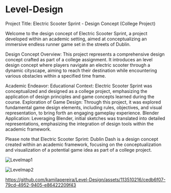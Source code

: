 # Level-Design

Project Title: Electric Scooter Sprint - Design Concept (College Project)

Welcome to the design concept of Electric Scooter Sprint, a project developed within an academic setting, aimed at conceptualizing an immersive endless runner game set in the streets of Dublin.

Design Concept Overview:
This project represents a comprehensive design concept crafted as part of a college assignment. It introduces an level design concept where players navigate an electric scooter through a dynamic cityscape, aiming to reach their destination while encountering various obstacles within a specified time frame.

Academic Endeavor:
Educational Context: Electric Scooter Sprint was conceptualized and designed as a college project, emphasizing the application of design principles and game concepts learned during the course.
Exploration of Game Design: Through this project, it was explored fundamental game design elements, including rules, objectives, and visual representation, to bring forth an engaging gameplay experience.
Blender Application: Leveraging Blender, initial sketches was translated into detailed representations, emphasizing the integration of design tools within the academic framework.

Please note that Electric Scooter Sprint: Dublin Dash is a design concept created within an academic framework, focusing on the conceptualization and visualization of a potential game idea as part of a college project.

![Levelmap1](https://github.com/kamilapereira/Level-Design/assets/113510216/eae1d97c-323f-4f66-a2fa-223365601330)

![Levelmap2](https://github.com/kamilapereira/Level-Design/assets/113510216/ff10f888-5b15-4f35-a018-e852df5dcc71)

https://github.com/kamilapereira/Level-Design/assets/113510216/cedb6f07-79cd-4952-9405-e86422209f43

